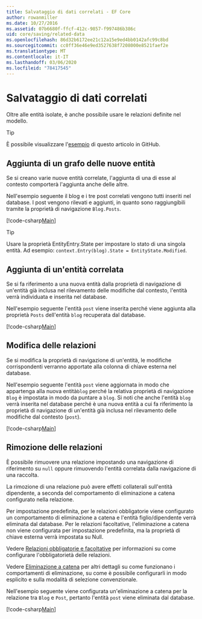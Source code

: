 ```yaml
---
title: Salvataggio di dati correlati - EF Core
author: rowanmiller
ms.date: 10/27/2016
ms.assetid: 07b6680f-ffcf-412c-9857-f997486b386c
uid: core/saving/related-data
ms.openlocfilehash: 86d32b6172ee21c12a15e9ed4bb0142afc99c8bd
ms.sourcegitcommit: cc0ff36e46e9ed3527638f7208000e8521faef2e
ms.translationtype: MT
ms.contentlocale: it-IT
ms.lasthandoff: 03/06/2020
ms.locfileid: "78417545"
---
```

# <a name="saving-related-data"></a>Salvataggio di dati correlati

Oltre alle entità isolate, è anche possibile usare le relazioni definite nel modello.

> [!TIP]  
> È possibile visualizzare l'[esempio](https://github.com/dotnet/EntityFramework.Docs/tree/master/samples/core/Saving/RelatedData/) di questo articolo in GitHub.

## <a name="adding-a-graph-of-new-entities"></a>Aggiunta di un grafo delle nuove entità

Se si creano varie nuove entità correlate, l'aggiunta di una di esse al contesto comporterà l'aggiunta anche delle altre.

Nell'esempio seguente il blog e i tre post correlati vengono tutti inseriti nel database. I post vengono rilevati e aggiunti, in quanto sono raggiungibili tramite la proprietà di navigazione `Blog.Posts`.

[!code-csharp[Main](../../../samples/core/Saving/RelatedData/Sample.cs#AddingGraphOfEntities)]

> [!TIP]  
> Usare la proprietà EntityEntry.State per impostare lo stato di una singola entità. Ad esempio: `context.Entry(blog).State = EntityState.Modified`.

## <a name="adding-a-related-entity"></a>Aggiunta di un'entità correlata

Se si fa riferimento a una nuova entità dalla proprietà di navigazione di un'entità già inclusa nel rilevamento delle modifiche dal contesto, l'entità verrà individuata e inserita nel database.

Nell'esempio seguente l'entità `post` viene inserita perché viene aggiunta alla proprietà `Posts` dell'entità `blog` recuperata dal database.

[!code-csharp[Main](../../../samples/core/Saving/RelatedData/Sample.cs#AddingRelatedEntity)]

## <a name="changing-relationships"></a>Modifica delle relazioni

Se si modifica la proprietà di navigazione di un'entità, le modifiche corrispondenti verranno apportate alla colonna di chiave esterna nel database.

Nell'esempio seguente l'entità `post` viene aggiornata in modo che appartenga alla nuova entità`blog` perché la relativa proprietà di navigazione `Blog` è impostata in modo da puntare a `blog`. Si noti che anche l'entità `blog` verrà inserita nel database perché è una nuova entità a cui fa riferimento la proprietà di navigazione di un'entità già inclusa nel rilevamento delle modifiche dal contesto (`post`).

[!code-csharp[Main](../../../samples/core/Saving/RelatedData/Sample.cs#ChangingRelationships)]

## <a name="removing-relationships"></a>Rimozione delle relazioni

È possibile rimuovere una relazione impostando una navigazione di riferimento su `null` oppure rimuovendo l'entità correlata dalla navigazione di una raccolta.

La rimozione di una relazione può avere effetti collaterali sull'entità dipendente, a seconda del comportamento di eliminazione a catena configurato nella relazione.

Per impostazione predefinita, per le relazioni obbligatorie viene configurato un comportamento di eliminazione a catena e l'entità figlio/dipendente verrà eliminata dal database. Per le relazioni facoltative, l'eliminazione a catena non viene configurata per impostazione predefinita, ma la proprietà di chiave esterna verrà impostata su Null.

Vedere [Relazioni obbligatorie e facoltative](../modeling/relationships.md#required-and-optional-relationships) per informazioni su come configurare l'obbligatorietà delle relazioni.

Vedere [Eliminazione a catena](cascade-delete.md) per altri dettagli su come funzionano i comportamenti di eliminazione, su come è possibile configurarli in modo esplicito e sulla modalità di selezione convenzionale.

Nell'esempio seguente viene configurata un'eliminazione a catena per la relazione tra `Blog` e `Post`, pertanto l'entità `post` viene eliminata dal database.

[!code-csharp[Main](../../../samples/core/Saving/RelatedData/Sample.cs#RemovingRelationships)]
